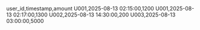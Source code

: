user_id,timestamp,amount
U001,2025-08-13 02:15:00,1200
U001,2025-08-13 02:17:00,1300
U002,2025-08-13 14:30:00,200
U003,2025-08-13 03:00:00,5000

